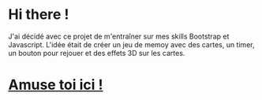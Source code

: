 # Hi there ! 

J'ai décidé avec ce projet de m'entraîner sur mes skills Bootstrap et Javascript. 
L'idée était de créer un jeu de memoy avec des cartes, un timer, un bouton pour rejouer et des effets 3D sur les cartes. 

# <a href="https://secret-memory.netlify.app/" target="_blank">Amuse toi ici !</a>

